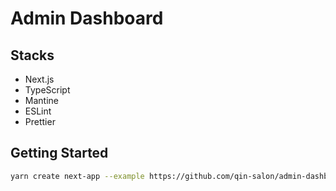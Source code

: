 # Admin Dashboard

## Stacks

- Next.js
- TypeScript
- Mantine
- ESLint
- Prettier

## Getting Started

```bash
yarn create next-app --example https://github.com/qin-salon/admin-dashboard-with-next-mantine
```
